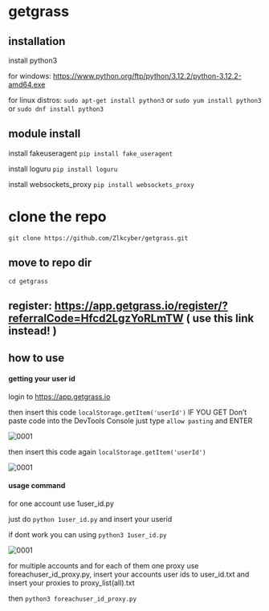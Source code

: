 # getgrass
## installation
install python3

for windows: https://www.python.org/ftp/python/3.12.2/python-3.12.2-amd64.exe 

for linux distros: ```sudo apt-get install python3``` or ```sudo yum install python3``` or ```sudo dnf install python3```
## module install 
install fakeuseragent
```pip install fake_useragent```

install loguru
```pip install loguru```

install websockets_proxy
```pip install websockets_proxy```
# clone the repo
```git clone https://github.com/Zlkcyber/getgrass.git```

## move to repo dir

``` cd getgrass ```

## register: https://app.getgrass.io/register/?referralCode=Hfcd2LgzYoRLmTW ( use this link instead! )

## how to use

#### getting your user id

login to https://app.getgrass.io

then insert this code ```localStorage.getItem('userId')```
IF YOU GET Don’t paste code into the DevTools Console
just type ```allow pasting``` and ENTER

![0001](https://github.com/im-hanzou/getgrass_bot/blob/main/pasting.JPG)

then insert this code again
```localStorage.getItem('userId')```

![0001](https://github.com/im-hanzou/getgrass_bot/blob/main/userid.JPG)

#### usage command
for one account use 1user_id.py 

just do ```python 1user_id.py``` and insert your userid

if dont work you can using ```python3 1user_id.py```

![0001](https://github.com/im-hanzou/getgrass_bot/blob/main/insert.JPG)

for multiple accounts and for each of them one proxy use foreachuser_id_proxy.py, insert your accounts user ids to user_id.txt and insert your proxies to proxy_list(all).txt

then ```python3 foreachuser_id_proxy.py ```


